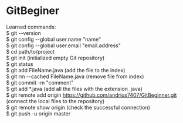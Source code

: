 # GitBeginer            
Learned commands:                                                       
$ git --version   
$ git config --global user.name "name"     
$ git config --global user.email "email.address"  
$ cd path/to/project  
$ git init  (initialized empty Git repository)          
$ git status    
$ git add FileName.java   (add the file to the index)     
$ git rm --cached FileName.java (remove file from index)  
$ git commit -m "comment"   
$ git add *.java (add all the files with the extension .java)   
$ git remote add origin https://github.com/andrius7407/GitBeginner.git (connect the local files to the repository)      
$ git remote show origin (check the successful connection)    
$ git push -u origin master 


